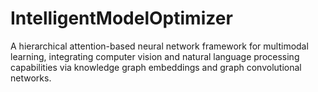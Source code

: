 # IntelligentModelOptimizer
A hierarchical attention-based neural network framework for multimodal learning, integrating computer vision and natural language processing capabilities via knowledge graph embeddings and graph convolutional networks.
